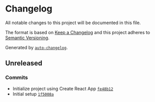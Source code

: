 # Changelog

All notable changes to this project will be documented in this file.

The format is based on [Keep a Changelog](https://keepachangelog.com/en/1.0.0/)
and this project adheres to [Semantic Versioning](https://semver.org/spec/v2.0.0.html).

Generated by [`auto-changelog`](https://github.com/CookPete/auto-changelog).

## Unreleased

### Commits

- Initialize project using Create React App [`fe48b12`](https://github.com/mrlinnth/reactailsy/commit/fe48b12ae728cf9050d24cd17e8d91e58a0b3a4b)
- Initial setup [`1f5008a`](https://github.com/mrlinnth/reactailsy/commit/1f5008a75cac24637090b70f0704dd85fd478c60)
